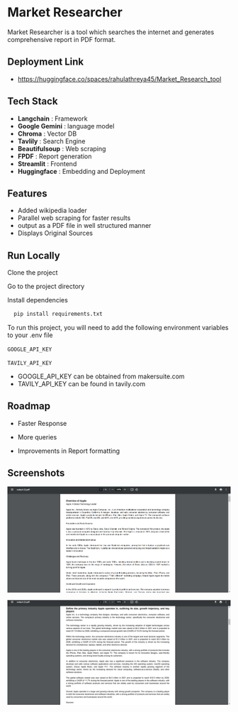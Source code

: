 # Market Researcher

Market Researcher is a tool which searches the internet and generates comprehensive report in PDF format.

## Deployment Link

- https://huggingface.co/spaces/rahulathreya45/Market_Research_tool

## Tech Stack

- **Langchain** : Framework
- **Google Gemini** : language model
- **Chroma** : Vector DB
- **Tavlily** : Search Engine
- **Beautifulsoup** : Web scraping
- **FPDF** : Report generation
- **Streamlit** : Frontend
- **Huggingface** : Embedding and Deployment

## Features

- Added wikipedia loader
- Parallel web scraping for faster results
- output as a PDF file in well structured manner
- Displays Original Sources

## Run Locally

Clone the project

Go to the project directory

Install dependencies

```bash
  pip install requirements.txt
```

To run this project, you will need to add the following environment variables to your .env file

`GOOGLE_API_KEY`

`TAVILY_API_KEY`

- GOOGLE_API_KEY can be obtained from makersuite.com
- TAVILY_API_KEY can be found in tavily.com

## Roadmap

- Faster Response

- More queries

- Improvements in Report formatting

## Screenshots

![Screenshot 1](screenshots/Screenshot_1.png)

![Screenshot 2](screenshots/Screenshot_2.png)
